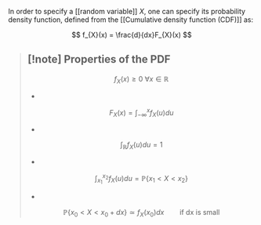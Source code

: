 In order to specify a [[random variable]] $X$, one can specify its probability density function, defined from the [[Cumulative density function (CDF)]] as:

$$ f_{X}(x) = \frac{d}{dx}F_{X}(x) $$

>[!note] **Properties of the PDF**
>- 
>
>$$ f_{X}(x) \geq 0 \ \forall x \in \mathbb{R}$$
>
>- 
>
>$$ F_{X}(x) = \int_{-\infty}^x f_X(u)du$$
>
>- 
>
>$$\int_{\mathbb{R}} f_X(u)du = 1$$
>
>-  
>
>$$\int_{x_1}^{x_2} f_X(u)du = \mathbb{P} \{ x_1 <X<x_2 \}$$
>
>- 
>
>$$\mathbb{P} \{ x_0 <X<x_0 + dx \} \simeq f_X(x_0)dx \qquad \mbox{if dx is small}$$
